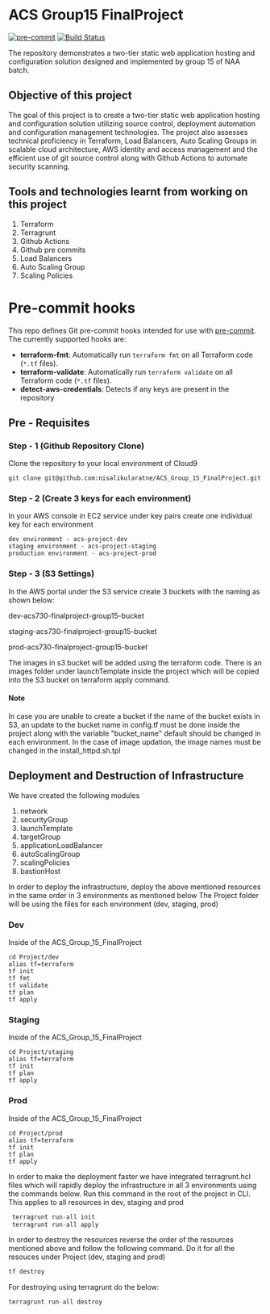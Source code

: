 # ACS Group15 FinalProject
[![pre-commit](https://img.shields.io/badge/pre--commit-enabled-brightgreen?logo=pre-commit)](https://github.com/pre-commit/pre-commit)
[![Build Status](https://github.com/terraform-linters/tflint/workflows/build/badge.svg?branch=master)](https://github.com/terraform-linters/tflint/actions)

The repository demonstrates a two-tier static web application hosting and configuration solution designed and implemented by group 15 of NAA batch.

## Objective of this project
The goal of this project is to create a two-tier static web application hosting and configuration solution utilizing source control, deployment automation and configuration management technologies.
The project also assesses technical proficiency in Terraform, Load Balancers, Auto Scaling Groups in scalable cloud architecture, AWS identity and access management and the efficient use of git source control along with Github Actions to automate security scanning.

## Tools and technologies learnt from working on this project
1. Terraform
2. Terragrunt
3. Github Actions
4. Github pre commits
5. Load Balancers
6. Auto Scaling Group
7. Scaling Policies

# Pre-commit hooks

This repo defines Git pre-commit hooks intended for use with [pre-commit](http://pre-commit.com/). The currently
supported hooks are:

* **terraform-fmt**: Automatically run `terraform fmt` on all Terraform code (`*.tf` files).
* **terraform-validate**: Automatically run `terraform validate` on all Terraform code (`*.tf` files).
* **detect-aws-credentials**: Detects if any keys are present in the repository


## Pre - Requisites
### Step - 1 (Github Repository Clone)
Clone the repository to your local environment of Cloud9 

```git clone git@github.com:nisalikularatne/ACS_Group_15_FinalProject.git```

### Step - 2 (Create 3 keys for each environment)
In your AWS console in EC2 service under key pairs create one individual key for each environment
```
dev environment - acs-project-dev
staging environment - acs-project-staging
production environment - acs-project-prod
```
### Step - 3 (S3 Settings)
In the AWS portal under the S3 service create 3 buckets with the naming as shown below:

dev-acs730-finalproject-group15-bucket

staging-acs730-finalproject-group15-bucket

prod-acs730-finalproject-group15-bucket

The images in s3 bucket will be added using the terraform code. There is an images folder under
launchTemplate inside the project which will be copied into the S3 bucket on terraform apply command.

#### Note
In case you are unable to create a bucket if the name of the bucket
exists in S3, an update to the bucket name in config.tf must be done 
inside the project along with the variable "bucket_name" default should be
changed in each environment.
In the case of image updation, the image names must be changed in the 
install_httpd.sh.tpl

## Deployment and Destruction of Infrastructure
We have created the following modules
1. network
2. securityGroup
3. launchTemplate
4. targetGroup
5. applicationLoadBalancer
6. autoScalingGroup
7. scalingPolicies
8. bastionHost

In order to deploy the infrastructure, deploy the above mentioned resources in the same order in 3 environments as mentioned below
The Project folder will be using the files for each environment (dev, staging, prod)
### Dev
Inside of the ACS_Group_15_FinalProject
```
cd Project/dev
alias tf=terraform
tf init
tf fmt
tf validate
tf plan 
tf apply
```
### Staging
Inside of the ACS_Group_15_FinalProject
```
cd Project/staging
alias tf=terraform
tf init
tf plan 
tf apply
```
### Prod
Inside of the ACS_Group_15_FinalProject
```
cd Project/prod
alias tf=terraform
tf init
tf plan 
tf apply
```
In order to make the deployment faster we have integrated terragrunt.hcl files
which will rapidly deploy the infrastructure in all 3 environments using the commands below.
Run this command in the root of the project in CLI. This applies to all resources in dev, staging and prod
```terraform
 terragrunt run-all init
 terragrunt run-all apply
```
In order to destroy the resources reverse the order of the resources mentioned above
and follow the following command. Do it for all the resouces under
Project (dev, staging and prod)
```terraform
tf destroy
```
For destroying using terragrunt do the below:
```terraform
terragrunt run-all destroy
```
